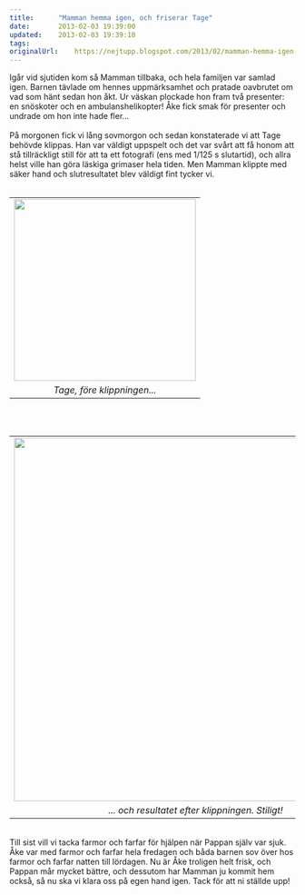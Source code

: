 ```yaml
---
title:		"Mamman hemma igen, och friserar Tage"
date:		2013-02-03 19:39:00
updated:	2013-02-03 19:39:10
tags: 	
originalUrl:	https://nejtupp.blogspot.com/2013/02/mamman-hemma-igen-och-friserar-tage.html
---
```


<div class="separator" style="clear: both; text-align: center;"></div><div class="separator" style="clear: both; text-align: left;">Igår vid sjutiden kom så Mamman tillbaka, och hela familjen var samlad igen. Barnen tävlade om hennes uppmärksamhet och pratade oavbrutet om vad som hänt sedan hon åkt. Ur väskan plockade hon fram två presenter: en snöskoter och en ambulanshelikopter! Åke fick smak för presenter och undrade om hon inte hade fler...</div><div class="separator" style="clear: both; text-align: left;"><br></div><div class="separator" style="clear: both; text-align: left;">På morgonen fick vi lång sovmorgon och sedan konstaterade vi att Tage behövde klippas. Han var väldigt uppspelt och det var svårt att få honom att stå tillräckligt still för att ta ett fotografi (ens med 1/125 s slutartid), och allra helst ville han göra läskiga grimaser hela tiden. Men Mamman klippte med säker hand och slutresultatet blev väldigt fint tycker vi.</div><div class="separator" style="clear: both;"><br></div><table align="center" cellpadding="0" cellspacing="0" class="tr-caption-container" style="margin-left: auto; margin-right: auto; text-align: center;"><tbody><tr><td style="text-align: center;"><img src="../../../../img/Hemliv-5C5C1466.jpg" width="320"></td></tr><tr><td class="tr-caption" style="text-align: center;"><i>Tage, före klippningen...</i></td></tr></tbody></table><div style="text-align: start;"><br></div><div class="separator" style="clear: both; text-align: center;"></div><br><table align="center" cellpadding="0" cellspacing="0" class="tr-caption-container" style="margin-left: auto; margin-right: auto; text-align: center;"><tbody><tr><td style="text-align: center;"><img src="../../../../img/Hemliv-5C5C1506.jpg" width="640"></td></tr><tr><td class="tr-caption" style="text-align: center;"><i>... och resultatet efter klippningen. Stiligt!</i></td></tr></tbody></table><br>Till sist vill vi tacka farmor och farfar för hjälpen när Pappan själv var sjuk. Åke var med farmor och farfar hela fredagen och båda barnen sov över hos farmor och farfar natten till lördagen. Nu är Åke troligen helt frisk, och Pappan mår mycket bättre, och dessutom har Mamman ju kommit hem också, så nu ska vi klara oss på egen hand igen. Tack för att ni ställde upp!
<!-- no comments on this post -->